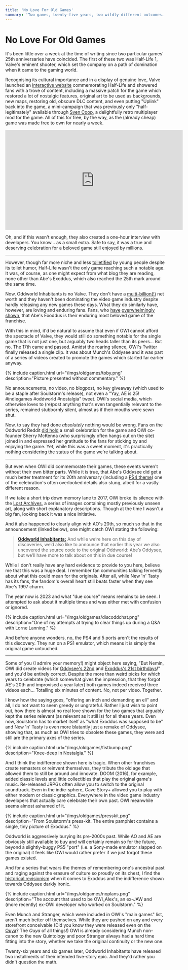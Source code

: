 ```yaml
---
title: 'No Love For Old Games'
summary: 'Two games, twenty-five years, two wildly different outcomes.'
---
```


# No Love For Old Games

It's been little over a week at the time of writing since two particular games' 25th anniversaries have coincided. The first of these two was Half-Life 1, Valve's eminent shooter, which set the company on a path of domination when it came to the gaming world.

Recognising its cultural importance and in a display of genuine love, Valve launched an [interactive website](https://www.half-life.com/en/halflife25) commemorating Half-Life and showered fans with a trove of content, including a massive patch for the game which restored a lot of nostalgic features, original art to be used as backgrounds, new maps, restoring old, obscure DLC content, and even putting "Uplink" back into the game, a mini-campaign that was previously only "half-legitimately" available through [Sven Coop](https://www.svencoop.com/), a delightfully retro multiplayer mod for the game. All of this for free, by the way, as the (already cheap) game was made free to own for nearly a week.

<iframe width="560" height="315" src="https://www.youtube-nocookie.com/embed/TbZ3HzvFEto?si=n4xfd79FNfdTwOZU" title="YouTube video player" frameborder="0" allow="accelerometer; autoplay; clipboard-write; encrypted-media; gyroscope; picture-in-picture; web-share" allowfullscreen></iframe>

Oh, and if this wasn't enough, they also created a one-hour interview with developers. You know... as a small extra. Safe to say, it was a true and deserving celebration for a beloved game still enjoyed by millions. 

---

However, though far more niche and less [toiletified](https://knowyourmeme.com/memes/subcultures/skibidi-toilet) by young people despite its toilet humor, Half-Life wasn't the only game reaching such a notable age. It was, of course, as one might expect from what blog they are reading, none other than Abe's Exoddus, which also reached the 25th mark around the same time.

Now, Oddworld Inhabitants is no Valve. They don't have a [multi-billion(!)](https://www.usesignhouse.com/blog/valve-stats) net worth and they haven't been dominating the video game industry despite hardly releasing any new games these days. What they do similarly have, however, are loving and enduring fans. Fans, who [have](https://www.reddit.com/poll/kifi3x) [overwhelmingly](https://oddwords.hu/survey/) [shown](https://oddwords.hu/newsurvey/#on-a-scale-of-1-5-how-would-you-rate-the-games), that Abe's Exoddus is their enduring most beloved game of the franchise.

With this in mind, it'd be natural to assume that even if OWI cannot afford the spectacle of Valve, they would still do something notable for the single game that is not just one, but arguably two heads taller than its peers... But no. The 17th came and passed. Amidst the roaring silence, OWI's Twitter finally released a single clip. It was about Munch's Oddysee and it was part of a series of videos created to promote the games which started far earlier anyway.

{% include caption.html url="/imgs/oldgames/toby.png" description="Picture presented without commentary." %}

No announcements, no video, no blogpost, no key giveaway (which used to be a staple after Soulstorm's release), not even a "Yay, AE is 25! #indiegames #oddworld #nostalgia" tweet. OWI's social media, which otherwise loves to (re)post anything that's even tangentially relevant to the series, remained stubbornly silent, almost as if their mouths were sewn shut.

Now, to say they had done *absolutely* nothing would be wrong. Fans on the Oddworld Reddit [did hold](https://reddit.com/r/oddworld/comments/17xliqy/happy_25th_anniversary_of_oddworld_abes_exoddus/) a small celebration for the game and OWI co-founder Sherry McKenna (who surprisingly often hangs out on the site) joined in and expressed her gratitude to the fans for sticking by and enjoying the game. Yet, while this was a sweet moment, it's practically nothing considering the status of the game we're talking about.

---

But even when OWI did commemorate their games, these events weren't without their own bitter parts. While it is true, that Abe's Oddysee did get a much better treatment for its 20th anniversary (including a [PS4 theme](https://www.youtube.com/watch?v=J2sGU4CRR9I)) one of the celebration's often overlooked details also stung, albeit for a vastly different reason.

If we take a short trip down memory lane to 2017, OWI broke its silence with the [Lost Archives](/foundarchives), a series of images containing mostly previously unseen art, along with short explanatory descriptions. Though at the time I wasn't a big fan, looking back it was a nice initiative.

And it also happened to clearly align with AO's 20th, so much so that in the announcement (linked below), one might catch OWI stating the following:

> [**Oddworld Inhabitants:**](https://www.oddworld.com/2017/12/announcing-oddworld-the-lost-archives) And while we’re here on this day of discoveries, we’d also like to announce that earlier this year we also uncovered the source code to the original Oddworld: Abe’s Oddysee, but we’ll have more to talk about on this in due course!

While I don't really have any hard evidence to provide to you here, believe me that this was a huge deal. I remember fan communities talking fervently about what this could mean for the originals. After all, while New 'n' Tasty has its fans, the fandom's overall heart still beats faster when they see Abe's 1997 charm. 

The year now is 2023 and what "due course" means remains to be seen. I attempted to ask about it multiple times and was either met with confusion or ignored.

{% include caption.html url="/imgs/oldgames/discoddchat.png" description="One of my attempts at trying to clear things up during a Q&A with Lorne Lanning." %}

And before anyone wonders, no, the PS4 and 5 ports aren't the results of this discovery. They run on a PS1 emulator, which means it is simply the original game untouched.

---

Some of you (I admire your memory!) might object here saying, "But Nemin, OWI did create videos for [Oddysee's 22nd](https://www.youtube.com/watch?v=0sfL1vqDdf4) and [Exoddus's 21st birthdays](https://www.youtube.com/watch?v=csSCkk-xULw)!" and you'd be entirely correct. Despite the more than weird picks for which years to celebrate (which somewhat gives the impression, that they forgot AE's 20th and improvised a year later) both games indeed received three videos each... Totalling six minutes of content. No, not per video. Together.

I know how the saying goes, "offering an inch and demanding an ell" and all, I do not want to seem greedy or ungrateful. Rather I just wish to point out, how there is almost no real love shown for the two games that arguably kept the series relevant (as relevant as it still is) for all these years. Even now, Soulstorm has to market itself as "what Exoddus was supposed to be" and New 'n' Tasty is even more blatantly just a remake of Oddysee, showing that, as much as OWI tries to obsolete these games, they were and still are the primary axes of the series.

{% include caption.html url="/imgs/oldgames/fistbump.png" description="Knee-deep in Nostalgia." %}

And I think the indifference shown here is tragic. When other franchises create remasters or reinvent themselves, they tribute the old age that allowed them to still be around and innovate. DOOM (2016), for example, added classic levels and little collectibles that play the original game's music. Re-released JRPGs often allow you to switch to the original soundtrack. Even in the indie-sphere, Cave Story+ allowed you to play with either modern or classic graphics. Everywhere in the video game industry developers that actually care celebrate their own past. OWI meanwhile seems almost ashamed of it.

{% include caption.html url="/imgs/oldgames/presskit.png" description="From Soulstorm's press-kit. The entire pamphlet contains a single, tiny picture of Exoddus." %}

Oddworld is aggressively burying its pre-2000s past. While AO and AE are obviously still available to buy and will certainly remain so for the future, beyond a slightly-buggy PS5 "port" (i.e. a Sony-made emulator slapped on the original) it feels like OWI would rather prefer if we just forgot these games existed.

And for a series that wears the themes of remembering one's ancestral past and raging against the erasure of culture so proudly on its chest, I find the [historical revisionism](https://magogonthemarch.wordpress.com/2018/07/09/soulstorm-what-exoddus-was-supposed-to-be/) when it comes to Exoddus and the indifference shown towards Oddysee darkly ironic.

{% include caption.html url="/imgs/oldgames/noplans.png" description="The account that used to be OWI\_Alex's, an ex-JAW and (more recently) ex-OWI developer who worked on Soulstorm." %}

Even Munch and Stranger, which were included in OWI's "main games" list, aren't much better off themselves. While they are pushed on any and every storefront conceivable (Did you know they were released even on the [Ouya](https://en.wikipedia.org/wiki/List_of_Ouya_software)? The *Ouya* of all things!) OWI is already considering Munch non-canon to the new Quintology and poor Stranger always had a hard time fitting into the story, whether we take the original continuity or the new one.

Twenty-six years and six games later, Oddworld Inhabitants have released two installments of their intended five-story epic. And they'd rather you didn't question the math.
